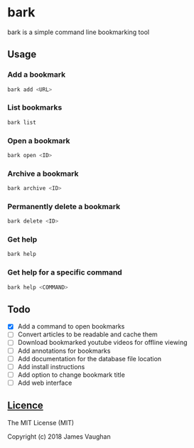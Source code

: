 # bark

bark is a simple command line bookmarking tool

## Usage

### Add a bookmark

```sh
bark add <URL>
```

### List bookmarks

```sh
bark list
```

### Open a bookmark

```sh
bark open <ID>
```

### Archive a bookmark

```sh
bark archive <ID>
```

### Permanently delete a bookmark

```sh
bark delete <ID>
```

### Get help

```sh
bark help
```

### Get help for a specific command

```sh
bark help <COMMAND>
```

## Todo

- [x] Add a command to open bookmarks
- [ ] Convert articles to be readable and cache them
- [ ] Download bookmarked youtube videos for offline viewing
- [ ] Add annotations for bookmarks
- [ ] Add documentation for the database file location
- [ ] Add install instructions
- [ ] Add option to change bookmark title
- [ ] Add web interface

## [Licence](LICENSE)

The MIT License (MIT)

Copyright (c) 2018 James Vaughan
